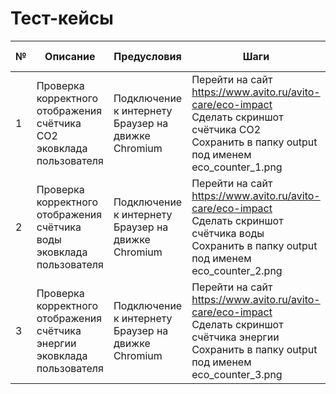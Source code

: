 # Тест-кейсы
| №   | Описание                                                                 | Предусловия                                             | Шаги                                                                                                                                                         | Ожидаемый результат                                     | Фактический результат | Статус  |
| --- | ------------------------------------------------------------------------ | ------------------------------------------------------- | ------------------------------------------------------------------------------------------------------------------------------------------------------------ | ------------------------------------------------------- | --------------------- | ------- |
| 1   | Проверка корректного отображения счётчика CO2 эковклада пользователя     | Подключение к интернету <br> Браузер на движке Chromium | Перейти на сайт https://www.avito.ru/avito-care/eco-impact <br> Сделать скриншот счётчика CO2 <br> Сохранить в папку output под именем eco_counter_1.png     | Скриншот счётчика соответствует представлению дизайнера | Скриншот в папке      | Пройден |
| 2   | Проверка корректного отображения счётчика воды эковклада пользователя    | Подключение к интернету <br> Браузер на движке Chromium | Перейти на сайт https://www.avito.ru/avito-care/eco-impact <br> Сделать скриншот счётчика воды <br> Сохранить в папку output под именем eco_counter_2.png    | Скриншот счётчика соответствует представлению дизайнера | Скриншот в папке      | Пройден |
| 3   | Проверка корректного отображения счётчика энергии эковклада пользователя | Подключение к интернету <br> Браузер на движке Chromium | Перейти на сайт https://www.avito.ru/avito-care/eco-impact <br> Сделать скриншот счётчика энергии <br> Сохранить в папку output под именем eco_counter_3.png | Скриншот счётчика соответствует представлению дизайнера | Скриншот в папке      | Пройден |